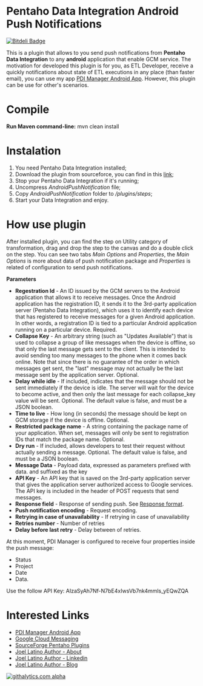 Pentaho Data Integration Android Push Notifications
=============================

[![Bitdeli Badge](https://d2weczhvl823v0.cloudfront.net/latinojoel/pdi-android-pushnotifications/trend.png)](https://bitdeli.com/free "Bitdeli Badge")

This is a plugin that allows to you send push notifications from **Pentaho Data Integration** to any **android** application that enable GCM service.
The motivation for developed this plugin is for you, as ETL Developer, receive a quickly notifications about state of ETL executions in any place (than faster email), you can use my app [PDI Manager Android App](https://play.google.com/store/apps/details?id=com.latinojoel.pdimanager). However, this plugin can be use for other's scenarios.


Compile
=============================
**Run Maven command-line:** mvn clean install


Instalation
===========
1. You need Pentaho Data Integration installed;
2. Download  the plugin from sourceforce, you can find in this [link](http://sourceforge.net/projects/pentaho-plugins/files/Pentaho%20Data%20Integration/PDI%20Android%20Push%20Notifications);
3. Stop your Pentaho Data Integration if it's running;
4. Uncompress *AndroidPushNotification* file;
5. Copy *AndroidPushNotification* folder to *<pdi-folder-installation>/plugins/steps*; 
6. Start your Data Integration and enjoy.

How use plugin
=======
After installed plugin, you can find the step on Utility category of transformation, drag and drop the step to the canvas and do a double click on the step. You can see two tabs *Main Options* and *Properties*, the *Main Options* is more about data of push notification package and *Properties* is related of configuration to send push notifications.


**Parameters**

* **Regestration Id** - An ID issued by the GCM servers to the Android application that allows it to receive messages. Once the Android application has the registration ID, it sends it to the 3rd-party application server (Pentaho Data Integration), which uses it to identify each device that has registered to receive messages for a given Android application. In other words, a registration ID is tied to a particular Android application running on a particular device. Required.
* **Collapse Key** - An arbitrary string (such as "Updates Available") that is used to collapse a group of like messages when the device is offline, so that only the last message gets sent to the client. This is intended to avoid sending too many messages to the phone when it comes back online. Note that since there is no guarantee of the order in which messages get sent, the "last" message may not actually be the last message sent by the application server. Optional.
* **Delay while idle** - If included, indicates that the message should not be sent immediately if the device is idle. The server will wait for the device to become active, and then only the last message for each collapse_key value will be sent. Optional. The default value is false, and must be a JSON boolean.
* **Time to live** - How long (in seconds) the message should be kept on GCM storage if the device is offline. Optional.
* **Restricted package name** - A string containing the package name of your application. When set, messages will only be sent to registration IDs that match the package name. Optional.
* **Dry run** - If included, allows developers to test their request without actually sending a message. Optional. The default value is false, and must be a JSON boolean.
* **Message Data** - Payload data, expressed as parameters prefixed with data. and suffixed as the key
* **API Key** - An API key that is saved on the 3rd-party application server that gives the application server authorized access to Google services. The API key is included in the header of POST requests that send messages.
* **Response field** - Response of sending push. See [Response format](http://developer.android.com/google/gcm/gcm.html#response).
* **Push notification encoding** - Request encoding.
* **Retrying in case of unavailability** - If retrying in case of unavailability
* **Retries number** - Number of retries
* **Delay before last retry** - Delay between of retries.

At this moment, PDI Manager is configured to receive four properties inside the push message:
* Status
* Project
* Date
* Data. 

Use the follow API Key: AIzaSyAh7Nf-N7bE4xIwsVb7nk4mmls_yEQwZQA


Interested Links
=======
* [PDI Manager Android App](https://play.google.com/store/apps/details?id=com.latinojoel.pdimanager)
* [Google Cloud Messaging](http://developer.android.com/google/gcm/)
* [SourceForge Pentaho Plugins](http://sourceforge.net/projects/pentaho-plugins/)
* [Joel Latino Author - About](https://about.me/latinojoel)
* [Joel Latino Author - Linkedin](http://pt.linkedin.com/in/latinojoel)
* [Joel Latino Author - Blog](http://joel-latino.blogspot.com/)



[![githalytics.com alpha](https://cruel-carlota.pagodabox.com/d849a18c46ab364013deb6ddec98bc48 "githalytics.com")](http://githalytics.com/latinojoel/pdi-android-pushnotifications)
